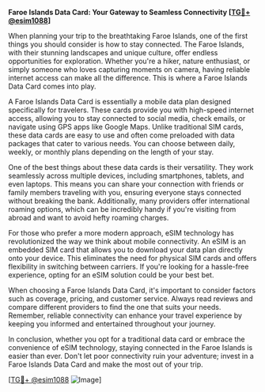 **Faroe Islands Data Card: Your Gateway to Seamless Connectivity [[TG💪+ @esim1088](https://t.me/s/esim1088)]**

When planning your trip to the breathtaking Faroe Islands, one of the first things you should consider is how to stay connected. The Faroe Islands, with their stunning landscapes and unique culture, offer endless opportunities for exploration. Whether you're a hiker, nature enthusiast, or simply someone who loves capturing moments on camera, having reliable internet access can make all the difference. This is where a Faroe Islands Data Card comes into play.

A Faroe Islands Data Card is essentially a mobile data plan designed specifically for travelers. These cards provide you with high-speed internet access, allowing you to stay connected to social media, check emails, or navigate using GPS apps like Google Maps. Unlike traditional SIM cards, these data cards are easy to use and often come preloaded with data packages that cater to various needs. You can choose between daily, weekly, or monthly plans depending on the length of your stay.

One of the best things about these data cards is their versatility. They work seamlessly across multiple devices, including smartphones, tablets, and even laptops. This means you can share your connection with friends or family members traveling with you, ensuring everyone stays connected without breaking the bank. Additionally, many providers offer international roaming options, which can be incredibly handy if you're visiting from abroad and want to avoid hefty roaming charges.

For those who prefer a more modern approach, eSIM technology has revolutionized the way we think about mobile connectivity. An eSIM is an embedded SIM card that allows you to download your data plan directly onto your device. This eliminates the need for physical SIM cards and offers flexibility in switching between carriers. If you're looking for a hassle-free experience, opting for an eSIM solution could be your best bet.

When choosing a Faroe Islands Data Card, it's important to consider factors such as coverage, pricing, and customer service. Always read reviews and compare different providers to find the one that suits your needs. Remember, reliable connectivity can enhance your travel experience by keeping you informed and entertained throughout your journey.

In conclusion, whether you opt for a traditional data card or embrace the convenience of eSIM technology, staying connected in the Faroe Islands is easier than ever. Don't let poor connectivity ruin your adventure; invest in a Faroe Islands Data Card and make the most out of your trip. 

[[TG💪+ @esim1088](https://t.me/s/esim1088) ![Image](https://i.postimg.cc/Y0z9fWf4/image.png)]